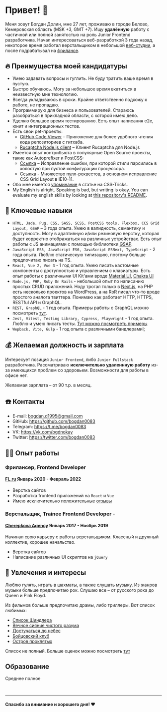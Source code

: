 # Привет! 👋

Меня зовут Богдан Долин, мне 27 лет, проживаю в городе Белово, Кемеровская область (MSK +3, GMT +7). Ищу **удалённую** работу с частичной или полной занятостью на роль Junior Frontend разработчика. Начал интересоваться веб-разработкой 3 года назад, некоторое время работал верстальщиком в небольшой [веб-студии](https://www.cherepkova.ru/), а после подрабатывал на [фрилансе](https://www.fl.ru/users/bogdan0083/opinions/).

## 🔥 Преимущества моей кандидатуры

* Умею задавать вопросы и гуглить. Не буду тратить ваше время в пустую. 
* Быстро обучаюсь. Могу за небольшое время вкатиться в неизвестную мне технологию.
* Всегда укладываюсь в сроки. Крайне ответственно подхожу к работе, не пропадаю.
* Программирую для бизнеса и пользователей. Стараюсь разобраться в прикладной области, с которой имею дело. 
* Уделяю большое время тестированию. Есть опыт написания e2e, юнит и интеграционных тестов.
* Есть свои pet-проекты:
    * [GitHub Code Viewer](https://github.com/bogdan0083/github-code-viewer) – Приложение для более удобного чтения кода репозиториев с гитхаба. 
    * [Rucaptcha Node.js client](https://github.com/bogdan0083/rucaptcha-solver) – Клиент Rucaptcha для Node.js
* Имеется опыт контрибьюта в популярные Open Source проекты, такие как Autoprefixer и PostCSS:
    * [Ссылка](https://github.com/postcss/postcss/pull/1659) – Исправление ошибки, при которой стили парсились в холостую при пустой конфигурации процессора.
    * [Ссылка](https://github.com/postcss/autoprefixer/pulls?q=is%3Apr+author%3Abogdan0083) - Множество пулл-реквестов, в основном исправление CSS Grid Layout в IE10-11. 
* Обо мне имеется [упоминание](https://css-tricks.com/css-grid-in-ie-duplicate-area-names-now-supported/) в статье на CSS-Tricks.
* My English is alright. Speaking is bad, but writing is okay. You can evaluate my english skills by looking at [this repository's README](https://github.com/bogdan0083/github-code-viewer).

## 🎯 Ключевые навыки
* `HTML, Jade, Pug, CSS, SASS, SCSS, PostCSS tools, Flexbox, CCS Grid Layout, GSAP` – 3 года опыта. Умею в валидность, семантику и доступность. Могу в адаптивную и/или резиновую верстку, которая будет корректно отображаться на различных устройствах. Есть опыт работы с JS анимациями с помощью библиотеки [GSAP](https://greensock.com/gsap/).
* `JavaScript ES5, JavaScript ES6, JavaScript ESNext, TypeScript` - 2 года опыта. Люблю статическую типизацию, поэтому больше предпочитаю писать на TS.
* `React, Vue 2, Vue 3` - 1 год опыта. Умею писать кастомные компоненты с доступностью и управлением с клавиатуры. Есть опыт работы с различными UI Kit'ами вроде [Material UI](https://mui.com/), [Chakra UI](https://chakra-ui.com/)
* `Node.js, PHP, Ruby On Rails` - небольшой опыт по написанию простых CRUD приложений. Ноду трогал только в [Next.js](https://nextjs.org/), на PHP есть несколько проектов на WordPress, а на RoR писал что-то вроде простого аналога твиттера. Понимаю как работает HTTP, HTTPS, RESTful API и GraphQL.
* `REST, GraphQL` - 1 год опыта. Примеры работы с GraphQL можно посмотреть [тут](https://github.com/bogdan0083/github-code-viewer).
* `Jest, Vitest, Testing Library, Cypress, Playwrignt` - 1 год опыта. Люблю и умею писать тесты. [Тут можно посмотреть примеры](https://github.com/bogdan0083/github-code-viewer/tree/main/__tests__/e2e)
* `Wepback, Vite, Gulp` - 1 год опыта с различными бандлерамиl;

## 💰 Желаемая должность и зарплата
Интересует позиция `Junior Frontend`, либо `Junior Fullstack` разработчика. Рассматриваю **исключительно удаленнную работу** из-за имеющихся проблем со здоровьем. Возможности для работы в офисе нет.

Желаемая зарплата – от 90 т.р. в месяц.

## ☎️  Контакты
* E-mail: bogdan.d1995@gmail.com
* GitHub: https://github.com/bogdan0083
* Telegram: https://t.me/bogdan0083
* VK: https://vk.com/bgdnokay
* Twitter: https://twitter.com/bogdan0083


## 🧑‍💻 Опыт работы

### Фрилансер, Frontend Developer
#### [FL.ru](https://www.fl.ru/) Январь 2020 - Февраль 2022
* Верстка сайтов
* Разработка frontend приложений на `React` и `Vue`
* Имею исключительно положительные [отзывы](https://www.fl.ru/users/bogdan0083/opinions/)

### Верстальщик, Trainee Frontend Developer - 
#### [Cherepkova Agency](https://www.cherepkova.ru/) Январь 2017 - Ноябрь 2019
Начинал свою карьеру с работы верстальщиком. Классный и дружный коллектив, хорошее начальство. 
* Верстка сайтов
* Написание различных UI скриптов на `jQuery`

## 🏀 Увлечения и интересы
Люблю гулять, играть в шахматы, а также слушать музыку. Из жанров музыки больше предпочитаю рок. Слушаю все – от русского рока до Queen и Pink Floyd.

Из фильмов больше предпочитаю драмы, либо триллеры. Вот список любимых:
* [Список Шиндлера](https://www.kinopoisk.ru/film/329/)
* [Вечное сияние чистого разума](https://www.kinopoisk.ru/film/5492/)
* [Достучаться до небес](https://www.kinopoisk.ru/film/32898/)
* [Бойцовский клуб](https://www.kinopoisk.ru/user/17250051/votes/)
* [Остров проклятых](https://www.kinopoisk.ru/film/397667/)

Список не полный. Больше оценок можно посмотреть [тут](https://www.kinopoisk.ru/user/17250051/votes/)

## Образование
Среднее полное

<br/>

<hr>

#### Спасибо за внимание и хорошего дня! ❤️
